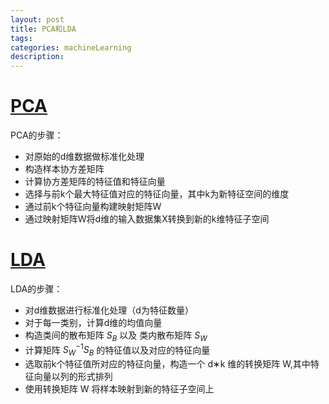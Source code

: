 ```yaml
---
layout: post
title: PCA和LDA
tags:
categories: machineLearning
description:
---
```


# [PCA](https://blog.csdn.net/weixin_40604987/article/details/79598125)

PCA的步骤：
* 对原始的d维数据做标准化处理
* 构造样本协方差矩阵
* 计算协方差矩阵的特征值和特征向量
* 选择与前k个最大特征值对应的特征向量，其中k为新特征空间的维度
* 通过前k个特征向量构建映射矩阵W
* 通过映射矩阵W将d维的输入数据集X转换到新的k维特征子空间

# [LDA](https://blog.csdn.net/weixin_40604987/article/details/79615968)

LDA的步骤：
* 对d维数据进行标准化处理（d为特征数量）
* 对于每一类别，计算d维的均值向量
* 构造类间的散布矩阵 $S_B$ 以及 类内散布矩阵 $S_W$
* 计算矩阵 $S_W^{-1}S_B$ 的特征值以及对应的特征向量
* 选取前k个特征值所对应的特征向量，构造一个 d∗k 维的转换矩阵 W,其中特征向量以列的形式排列
* 使用转换矩阵 W 将样本映射到新的特征子空间上
